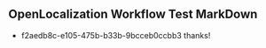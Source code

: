 ## OpenLocalization Workflow Test MarkDown
* f2aedb8c-e105-475b-b33b-9bcceb0ccbb3 
thanks!<!--HONumber=Mar16_HO2-->
